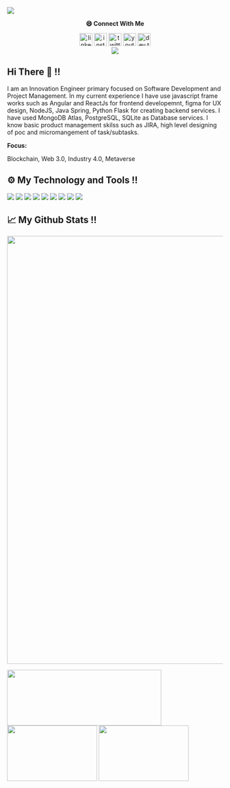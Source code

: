 <a href="" float="center">
  <img src="https://pbs.twimg.com/profile_banners/798140627959607296/1653390480/1080x360" />
</a>
<p align="center"> 
  <b>😄 Connect With Me</b> 
</a>
</p>
<p align="center">
    <a href="https://www.linkedin.com/in/sky-ether-public" rel="some text"><img src="https://img.icons8.com/color/2x/linkedin-circled.png" alt="linkedin" height="30" width="30"></a>
<a href="https://www.instagram.com/sky.ether.public" rel="some text"><img src="https://img.icons8.com/color/2x/instagram-new--v2.png" alt="instagram" height="30" width="30"></a>
<a href="https://twitter.com/AkashS_Engineer" rel="some text"><img src="https://img.icons8.com/color/2x/twitter--v4.png" alt="twitter" height="30" width="30"></a>
<a href="https://www.youtube.com/@sky.ether.public" rel="some text"><img src="https://img.icons8.com/fluency/2x/youtube-play.png" alt="youtube" height="30" width="30"></a>
  <a href="https://sky-ether-public.github.io/sky.ether.public.github.io" rel="some text"><img src="https://img.icons8.com/external-flaticons-lineal-color-flat-icons/2x/external-developer-mobile-app-development-flaticons-lineal-color-flat-icons-2.png"  alt="dev.to" height="30" width="30"></a>
<br>
<a href="" float="center"><img src="https://komarev.com/ghpvc/?username=AkashSrivastava1721&color=blue"/></a>
</p>
  
## Hi There 👋 !!
<p align="centre">I am an Innovation Engineer primary focused on Software Development and Project Management. In my current experience I have use javascript frame works such as Angular and ReactJs for frontend developemnt, figma for UX design, NodeJS, Java Spring, Python Flask for creating backend services. I have used MongoDB Atlas, PostgreSQL, SQLite as Database services. I know basic product management skilss such as JIRA, high level designing of poc and micromangement of task/subtasks.</p>

<b>Focus: </b><p>Blockchain, Web 3.0, Industry 4.0, Metaverse</p>

## ⚙️ My Technology and Tools !!
![](https://img.shields.io/badge/Development_Tool-Visual_Studio-informational?style=flat&logo=<LOGO_NAME>&logoColor=white&color=2bbc8a)
![](https://img.shields.io/badge/OOPs_Programing-JAVA,TYPESCRIPT-informational?style=flat&logo=<LOGO_NAME>&logoColor=white&color=2bbc8a)
![](https://img.shields.io/badge/Machine_Learning-Python-informational?style=flat&logo=<LOGO_NAME>&logoColor=white&color=2bbc8a)
![](https://img.shields.io/badge/Operating_System-Windows-informational?style=flat&logo=<LOGO_NAME>&logoColor=white&color=2bbc8a)
![](https://img.shields.io/badge/Cloud_Computing-Azure_and_Google_Cloud-informational?style=flat&logo=<LOGO_NAME>&logoColor=white&color=2bbc8a)
![](https://img.shields.io/badge/Database-SQL,MongoDB,PostgrSQL,SQLite-informational?style=flat&logo=<LOGO_NAME>&logoColor=white&color=2bbc8a)
![](https://img.shields.io/badge/Frontend-Angular,React-informational?style=flat&logo=<LOGO_NAME>&logoColor=white&color=2bbc8a)
![](https://img.shields.io/badge/Backend-Node.Js/Express.Js,Java_Spring,JDBC-informational?style=flat&logo=<LOGO_NAME>&logoColor=white&color=2bbc8a)
![](https://img.shields.io/badge/API-REST-informational?style=flat&logo=<LOGO_NAME>&logoColor=white&color=2bbc8a)

## 📈 My Github Stats !!
<a href="https://github.com/ryo-ma/github-profile-trophy" float="center">
  <img width=1000 src="https://github-profile-trophy.vercel.app/?username=Innovation-Software-in-Sky&column=8&theme=darkhub&no-frame=true&no-bg=true"/>
</a>
<p float="center">
    <img align="center" src="https://github-readme-stats.vercel.app/api/?username=sky-ether-public&count_private=true&show_icons=true&theme=radical&hide=issues" height="130" width="360"/>
  <img align="center" src="https://github-profile-summary-cards.vercel.app/api/cards/repos-per-language?username=sky-ether-public&theme=nord_dark" height="130" width="210"/>
  <img align="center" src="https://github-profile-summary-cards.vercel.app/api/cards/most-commit-language?username=sky-ether-public&theme=nord_dark" height="130" width="210"/>
</p>

